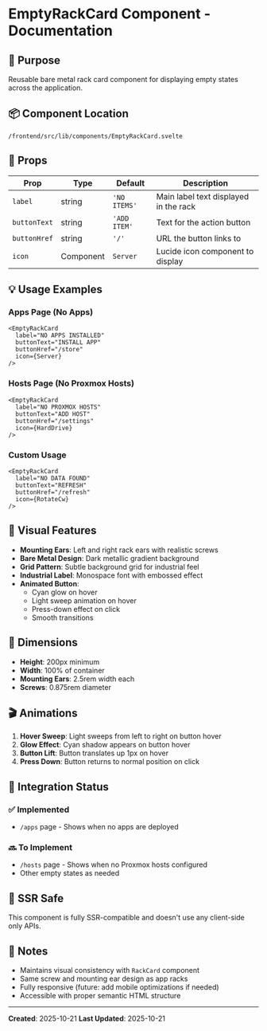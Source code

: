 # EmptyRackCard Component - Documentation

## 🎯 Purpose

Reusable bare metal rack card component for displaying empty states across the application.

## 📦 Component Location

`/frontend/src/lib/components/EmptyRackCard.svelte`

## 🔧 Props

| Prop | Type | Default | Description |
|------|------|---------|-------------|
| `label` | string | `'NO ITEMS'` | Main label text displayed in the rack |
| `buttonText` | string | `'ADD ITEM'` | Text for the action button |
| `buttonHref` | string | `'/'` | URL the button links to |
| `icon` | Component | `Server` | Lucide icon component to display |

## 💡 Usage Examples

### Apps Page (No Apps)
```svelte
<EmptyRackCard
  label="NO APPS INSTALLED"
  buttonText="INSTALL APP"
  buttonHref="/store"
  icon={Server}
/>
```

### Hosts Page (No Proxmox Hosts)
```svelte
<EmptyRackCard
  label="NO PROXMOX HOSTS"
  buttonText="ADD HOST"
  buttonHref="/settings"
  icon={HardDrive}
/>
```

### Custom Usage
```svelte
<EmptyRackCard
  label="NO DATA FOUND"
  buttonText="REFRESH"
  buttonHref="/refresh"
  icon={RotateCw}
/>
```

## 🎨 Visual Features

- **Mounting Ears**: Left and right rack ears with realistic screws
- **Bare Metal Design**: Dark metallic gradient background
- **Grid Pattern**: Subtle background grid for industrial feel
- **Industrial Label**: Monospace font with embossed effect
- **Animated Button**:
  - Cyan glow on hover
  - Light sweep animation on hover
  - Press-down effect on click
  - Smooth transitions

## 📐 Dimensions

- **Height**: 200px minimum
- **Width**: 100% of container
- **Mounting Ears**: 2.5rem width each
- **Screws**: 0.875rem diameter

## 🎬 Animations

1. **Hover Sweep**: Light sweeps from left to right on button hover
2. **Glow Effect**: Cyan shadow appears on button hover
3. **Button Lift**: Button translates up 1px on hover
4. **Press Down**: Button returns to normal position on click

## 🔄 Integration Status

### ✅ Implemented
- `/apps` page - Shows when no apps are deployed

### 🔜 To Implement
- `/hosts` page - Shows when no Proxmox hosts configured
- Other empty states as needed

## 🚀 SSR Safe

This component is fully SSR-compatible and doesn't use any client-side only APIs.

## 📝 Notes

- Maintains visual consistency with `RackCard` component
- Same screw and mounting ear design as app racks
- Fully responsive (future: add mobile optimizations if needed)
- Accessible with proper semantic HTML structure

---

**Created**: 2025-10-21
**Last Updated**: 2025-10-21
